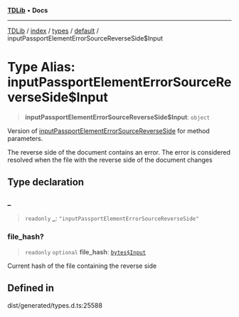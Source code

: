 [**TDLib**](../../../../../../README.md) • **Docs**

***

[TDLib](../../../../../../modules.md) / [index](../../../../../README.md) / [types](../../../README.md) / [default](../README.md) / inputPassportElementErrorSourceReverseSide$Input

# Type Alias: inputPassportElementErrorSourceReverseSide$Input

> **inputPassportElementErrorSourceReverseSide$Input**: `object`

Version of [inputPassportElementErrorSourceReverseSide](inputPassportElementErrorSourceReverseSide.md) for method parameters.

The reverse side of the document contains an error. The error is considered resolved when the file with the reverse side of the document changes

## Type declaration

### \_

> `readonly` **\_**: `"inputPassportElementErrorSourceReverseSide"`

### file\_hash?

> `readonly` `optional` **file\_hash**: [`bytes$Input`](bytes$Input-1.md)

Current hash of the file containing the reverse side

## Defined in

dist/generated/types.d.ts:25588
